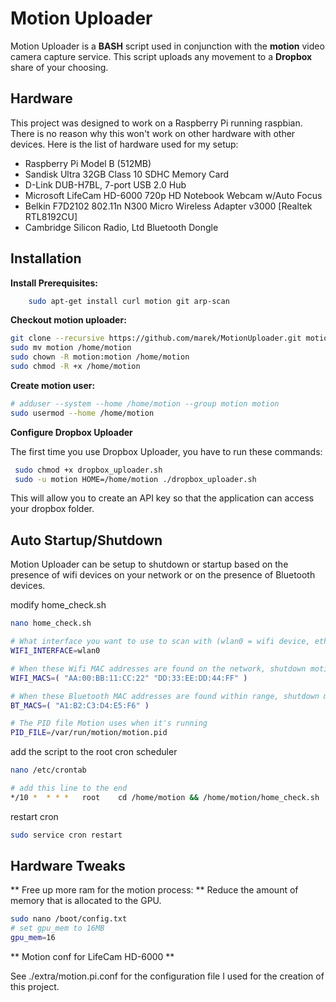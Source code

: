 
# Motion Uploader

Motion Uploader is a **BASH** script used in conjunction with the **motion** video 
camera capture service. This script uploads any movement to a **Dropbox** share of your choosing.

## Hardware

This project was designed to work on a Raspberry Pi running raspbian. There is no reason why 
this won't work on other hardware with other devices. Here is the list of hardware used for 
my setup:

* Raspberry Pi Model B (512MB)
* Sandisk Ultra 32GB Class 10 SDHC Memory Card
* D-Link DUB-H7BL, 7-port USB 2.0 Hub
* Microsoft LifeCam HD-6000 720p HD Notebook Webcam w/Auto Focus
* Belkin F7D2102 802.11n N300 Micro Wireless Adapter v3000 [Realtek RTL8192CU] 
* Cambridge Silicon Radio, Ltd Bluetooth Dongle


## Installation

**Install Prerequisites:**
```bash
    sudo apt-get install curl motion git arp-scan
```

**Checkout motion uploader:**
```bash
git clone --recursive https://github.com/marek/MotionUploader.git motion
sudo mv motion /home/motion
sudo chown -R motion:motion /home/motion
sudo chmod -R +x /home/motion
```

**Create motion user:**
```bash
# adduser --system --home /home/motion --group motion motion
sudo usermod --home /home/motion
```

**Configure Dropbox Uploader**

The first time you use Dropbox Uploader, you have to run these commands:

```bash
 sudo chmod +x dropbox_uploader.sh
 sudo -u motion HOME=/home/motion ./dropbox_uploader.sh
```

This will allow you to create an API key so that the application can access your dropbox folder.

## Auto Startup/Shutdown

Motion Uploader can be setup to shutdown or startup based on the presence of wifi devices on your network
or on the presence of Bluetooth devices.

modify home_check.sh
```bash
nano home_check.sh

# What interface you want to use to scan with (wlan0 = wifi device, eth0 = wired network)
WIFI_INTERFACE=wlan0

# When these Wifi MAC addresses are found on the network, shutdown motion
WIFI_MACS=( "AA:00:BB:11:CC:22" "DD:33:EE:DD:44:FF" )

# When these Bluetooth MAC addresses are found within range, shutdown motion
BT_MACS=( "A1:B2:C3:D4:E5:F6" )

# The PID file Motion uses when it's running
PID_FILE=/var/run/motion/motion.pid
```

add the script to the root cron scheduler
```bash
nano /etc/crontab

# add this line to the end
*/10 *  * * *   root    cd /home/motion && /home/motion/home_check.sh
```

restart cron
``` bash
sudo service cron restart
```


## Hardware Tweaks

** Free up more ram for the motion process: **
Reduce the amount of memory that is allocated to the GPU.
```bash
sudo nano /boot/config.txt
# set gpu_mem to 16MB
gpu_mem=16
```

** Motion conf for LifeCam HD-6000 **

See ./extra/motion.pi.conf for the configuration file I used for the creation of this project.
